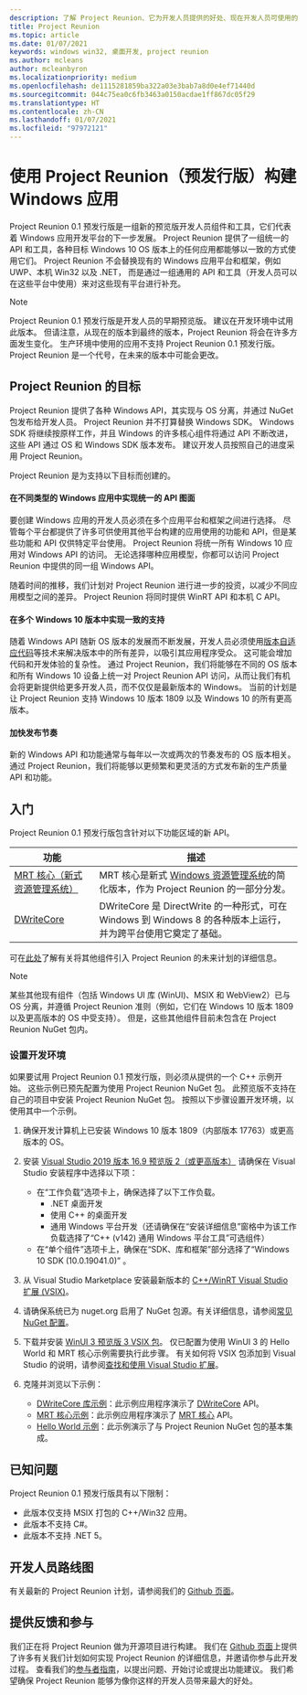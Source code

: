 ```yaml
---
description: 了解 Project Reunion、它为开发人员提供的好处、现在开发人员可使用的功能以及如何提供反馈。
title: Project Reunion
ms.topic: article
ms.date: 01/07/2021
keywords: windows win32, 桌面开发, project reunion
ms.author: mcleans
author: mcleanbyron
ms.localizationpriority: medium
ms.openlocfilehash: de1115281859ba322a03e3bab7a8d0e4ef71440d
ms.sourcegitcommit: 044c75ea0c6fb3463a0150acdae1ff867dc05f29
ms.translationtype: HT
ms.contentlocale: zh-CN
ms.lasthandoff: 01/07/2021
ms.locfileid: "97972121"
---
```

# <a name="build-windows-apps-with-project-reunion-prerelease"></a>使用 Project Reunion（预发行版）构建 Windows 应用

Project Reunion 0.1 预发行版是一组新的预览版开发人员组件和工具，它们代表着 Windows 应用开发平台的下一步发展。 Project Reunion 提供了一组统一的 API 和工具，各种目标 Windows 10 OS 版本上的任何应用都能够以一致的方式使用它们。 Project Reunion 不会替换现有的 Windows 应用平台和框架，例如 UWP、本机 Win32 以及 .NET， 而是通过一组通用的 API 和工具（开发人员可以在这些平台中使用）来对这些现有平台进行补充。

> [!NOTE]
> Project Reunion 0.1 预发行版是开发人员的早期预览版。 建议在开发环境中试用此版本。 但请注意，从现在的版本到最终的版本，Project Reunion 将会在许多方面发生变化。 生产环境中使用的应用不支持 Project Reunion 0.1 预发行版。 Project Reunion 是一个代号，在未来的版本中可能会更改。

## <a name="goals-of-project-reunion"></a>Project Reunion 的目标

Project Reunion 提供了各种 Windows API，其实现与 OS 分离，并通过 NuGet 包发布给开发人员。 Project Reunion 并不打算替换 Windows SDK。 Windows SDK 将继续按原样工作，并且 Windows 的许多核心组件将通过 API 不断改进，这些 API 通过 OS 和 Windows SDK 版本发布。 建议开发人员按照自己的进度采用 Project Reunion。

Project Reunion 是为支持以下目标而创建的。

#### <a name="unified-api-surface-across-different-types-of-windows-apps"></a>在不同类型的 Windows 应用中实现统一的 API 图面

要创建 Windows 应用的开发人员必须在多个应用平台和框架之间进行选择。 尽管每个平台都提供了许多可供使用其他平台构建的应用使用的功能和 API，但是某些功能和 API 仅供特定平台使用。 Project Reunion 将统一所有 Windows 10 应用对 Windows API 的访问。 无论选择哪种应用模型，你都可以访问 Project Reunion 中提供的同一组 Windows API。

随着时间的推移，我们计划对 Project Reunion 进行进一步的投资，以减少不同应用模型之间的差异。 Project Reunion 将同时提供 WinRT API 和本机 C API。

#### <a name="consistent-support-across-windows-10-versions"></a>在多个 Windows 10 版本中实现一致的支持

随着 Windows API 随新 OS 版本的发展而不断发展，开发人员必须使用[版本自适应代码](/windows/uwp/debug-test-perf/version-adaptive-code)等技术来解决版本中的所有差异，以吸引其应用程序受众。 这可能会增加代码和开发体验的复杂性。 通过 Project Reunion，我们将能够在不同的 OS 版本和所有 Windows 10 设备上统一对 Project Reunion API 访问，从而让我们有机会将更新提供给更多开发人员，而不仅仅是最新版本的 Windows。 当前的计划是让 Project Reunion 支持 Windows 10 版本 1809 以及 Windows 10 的所有更高版本。

#### <a name="faster-release-cadence"></a>加快发布节奏

新的 Windows API 和功能通常与每年以一次或两次的节奏发布的 OS 版本相关。 通过 Project Reunion，我们将能够以更频繁和更灵活的方式发布新的生产质量 API 和功能。

## <a name="get-started"></a>入门

Project Reunion 0.1 预发行版包含针对以下功能区域的新 API。

| 功能 | 描述 |
|---------|-------------|
| [MRT 核心（新式资源管理系统）](mrtcore/mrtcore-overview.md) | MRT 核心是新式 [Windows 资源管理系统](/windows/uwp/app-resources/resource-management-system)的简化版本，作为 Project Reunion 的一部分分发。 |
| [DWriteCore](dwritecore.md) | DWriteCore 是 DirectWrite 的一种形式，可在 Windows 到 Windows 8 的各种版本上运行，并为跨平台使用它奠定了基础。 |

可在[此处](https://github.com/microsoft/ProjectReunion/blob/master/docs/README.md)了解有关将其他组件引入 Project Reunion 的未来计划的详细信息。

> [!NOTE]
> 某些其他现有组件（包括 Windows UI 库 (WinUI)、MSIX 和 WebView2）已与 OS 分离，并遵循 Project Reunion 准则（例如，它们在 Windows 10 版本 1809 以及更高版本的 OS 中受支持）。 但是，这些其他组件目前未包含在 Project Reunion NuGet 包内。  

### <a name="set-up-your-development-environment"></a>设置开发环境

如果要试用 Project Reunion 0.1 预发行版，则必须从提供的一个 C++ 示例开始。 这些示例已预先配置为使用 Project Reunion NuGet 包。 此预览版不支持在自己的项目中安装 Project Reunion NuGet 包。 按照以下步骤设置开发环境，以使用其中一个示例。

1. 确保开发计算机上已安装 Windows 10 版本 1809（内部版本 17763）或更高版本的 OS。

2. 安装 [Visual Studio 2019 版本 16.9 预览版 2（或更高版本）](https://visualstudio.microsoft.com/vs/preview/) 请确保在 Visual Studio 安装程序中选择以下项：
    - 在“工作负载”选项卡上，确保选择了以下工作负载。
        - .NET 桌面开发
        - 使用 C++ 的桌面开发
        - 通用 Windows 平台开发（还请确保在“安装详细信息”窗格中为该工作负载选择了“C++ (v142) 通用 Windows 平台工具”可选组件）  
    - 在“单个组件”选项卡上，确保在“SDK、库和框架”部分选择了“Windows 10 SDK (10.0.19041.0)”  。

3. 从 Visual Studio Marketplace 安装最新版本的 [C++/WinRT Visual Studio 扩展 (VSIX)](https://marketplace.visualstudio.com/items?itemName=CppWinRTTeam.cppwinrt101804264)。

4. 请确保系统已为 nuget.org 启用了 NuGet 包源。有关详细信息，请参阅[常见 NuGet 配置](/nuget/consume-packages/configuring-nuget-behavior)。

5. 下载并安装 [WinUI 3 预览版 3 VSIX 包](https://aka.ms/winui3/preview3-download)。 仅已配置为使用 WinUI 3 的 Hello World 和 MRT 核心示例需要执行此步骤。 有关如何将 VSIX 包添加到 Visual Studio 的说明，请参阅[查找和使用 Visual Studio 扩展](/visualstudio/ide/finding-and-using-visual-studio-extensions#install-without-using-the-manage-extensions-dialog-box)。

6. 克隆并浏览以下示例：
    - [DWriteCore 库示例](https://github.com/microsoft/Project-Reunion-Samples/tree/main/DWriteCore/DWriteCoreGallery)：此示例应用程序演示了 [DWriteCore](dwritecore.md) API。
    - [MRT 核心示例](https://github.com/microsoft/Project-Reunion-Samples/tree/main/MrtCore)：此示例应用程序演示了 [MRT 核心](mrtcore/mrtcore-overview.md) API。
    - [Hello World 示例](https://github.com/microsoft/Project-Reunion-Samples/tree/main/HelloWorld/reunioncppdesktopsampleapp)：此示例演示了与 Project Reunion NuGet 包的基本集成。

## <a name="known-issues"></a>已知问题

Project Reunion 0.1 预发行版具有以下限制：

 - 此版本仅支持 MSIX 打包的 C++/Win32 应用。
 - 此版本不支持 C#。
 - 此版本不支持 .NET 5。

## <a name="developer-roadmap"></a>开发人员路线图

有关最新的 Project Reunion 计划，请参阅我们的 [Github 页面](https://github.com/microsoft/ProjectReunion)。

## <a name="give-feedback-and-contribute"></a>提供反馈和参与

我们正在将 Project Reunion 做为开源项目进行构建。 我们在 [Github 页面](https://github.com/microsoft/ProjectReunion)上提供了许多有关我们计划如何实现 Project Reunion 的详细信息，并邀请你参与此开发过程。 查看我们的[参与者指南](https://github.com/microsoft/ProjectReunion/blob/master/docs/contributor-guide.md)，以提出问题、开始讨论或提出功能建议。 我们希望确保 Project Reunion 能够为像你这样的开发人员带来最大的好处。
